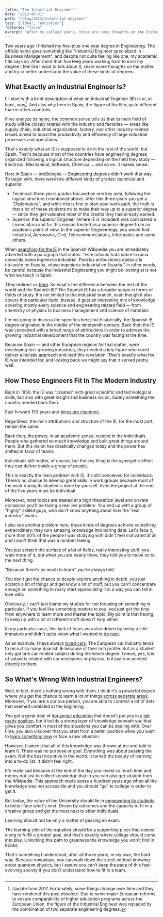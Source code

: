 ```yaml
---
title: "The Industrial Engineer"
date: "2013-08-31"
path: "/blog/2013/industrial-engineer"
tags: ["idea", "education"]
featured: "false"
excerpt: "After my college years, these are some thoughts on the history and value of an Industrial Engineering degree."
---
```


Two years ago I finished my five-plus-one year degree in Engineering. The official name goes something like "Industrial Engineer specialized in Business Management", and despite not quite feeling like one, my academic title says so. After more than five ~~long~~ years working hard to earn my degree I feel like I want to talk about it, share some thoughts on the matter and try to better understand the value of these kinds of degrees.


## What Exactly an Industrial Engineer Is?
I'll start with a brief description of what an Industrial Engineer (IE) is or, at least, was[^1]. And also why here in Spain, the figure of the IE is quite different than in other countries.

If we analyze [its name](https://en.wikipedia.org/wiki/Industrial_engineering), the common sense tells us that its main field of study will be closely related with the industry and factories — areas like supply chain, industrial organization, factory, and other industry-related issues aimed to boost the productivity and efficiency of large industrial processes and operations.

That's exactly what an IE is supposed to do in the rest of the world, but Spain. That's because most of the countries have engineering degrees organized following a logical structure depending on the field they study — Electrical, Mechanical, Software, Chemical... and so on. It makes sense.

Here in Spain — preBologna — Engineering degrees didn't work that way. To begin with, there were two different kinds of grades: technical and superior.

* Technical: three years grades focused on one key area, following the logical structure I mentioned above. After this three years you get a "Diplomatura", and while this is fine to start your work path, the truth is that a lot of these students try to make their way up to a superior degree — since they get validated most of the credits they had already earned.
* Superior: the superior Engineer (where IE is included) was considered a Licenciatura and for this reason treated as a superior degree from an academic point of view. In the superior Engineerings, you would find Industrial, Aeronautic, Civil, Telecommunications, Informatics and some others.

When [searching for the IE](https://es.wikipedia.org/wiki/Ingenier%C3%ADa_industrial) in the Spanish Wikipedia you are immediately adverted with a paragraph that states: "Este artículo trata sobre la rama conocida como ingeniería industrial. Para las atribuciones dadas a la titulación en España, véase ingeniería industrial en España." In other words, be careful because the Industrial Engineering you might be looking at is not what we teach in Spain.

They redirect us [here](https://es.wikipedia.org/wiki/Ingenier%C3%ADa_industrial_en_España). So what's the difference between the rest of the world and the Spanish IE? The Spanish IE has a broader scope in terms of fields of study. It's not limited to the industrial branch, even though it also covers this particular topic. Instead, it gets an interesting mix of knowledge covering mostly every science and engineering related field — from chemistry or physics to business management and science of materials.

I'm not going to discuss the specifics here, but historically, the Spanish IE degree originated in the middle of the nineteenth century. Back then the IE was conceived with a broad range of attributions in order to address the growing industrial development that the country was facing at the time.

Because Spain — and other European regions for that matter, were developing fast-growing industries, they needed a key figure who could deliver a holistic approach and lead this revolution. That's exactly what the IE was intended for, and looking back we might say that it served pretty well.


## How These Engineers Fit In The Modern Industry
Back in 1850, the IE was "created" with great scientific and technological skills, but also with great insight and business vision. Surely something the country needed back then.

Fast forward 150 years and [times are changing](/blog/2016/skip-college).

Regardless, the main attributions and structure of the IE, for the most part, remain the same.

Back then, the power, in an academic sense, resided in the individuals. People who gathered so much knowledge and built great things around them. But this vision has drastically changed today and the power has shifted in favor of teams.

Individuals still matter, of course, but the key thing is the synergetic effect they can deliver inside a group of people.

This is exactly the main problem with IE. It's still conceived for individuals. There's no chance to develop great skills in work groups because most of the work during its studies is done by yourself. Even the project at the end of the five years must be individual.

Moreover, most topics are treated at a high theoretical level and on rare occasions you'll be facing a real live problem. You end up with a group of "highly" skilled guys, who don't know anything about how the "real industry" works.

I also see another problem here, these kinds of degrees achieve something extraordinary: they turn amazing knowledge into boring data. Let's face it, more than 60% of the people I was studying with didn't feel motivated at all, and I don't think that was a random feeling.

You just scratch the surface of a lot of fields, really interesting stuff, you want more of it, but when you are nearly there, they told you to move on to the next thing.

"Because there's so much to learn" you're always told.

You don't get the chance to deeply explore anything in depth, you just scratch a lot of things and get know a lot of stuff, but you can't concentrate enough on something to really start appreciating it in a way you can fall in love with.

Obviously, I can't just blame my studies for not focusing on something in particular. If you feel like something matters to you, you just get the time from anywhere to learn more and master the topic. My point is that having to keep up with a lot of different stuff doesn't help either.

In my particular case, this lack of focus was also driven by being a little immature and didn't quite know what I wanted to [do next](/blog/2013/iomando-prologue).

As an example, I have always [loved cars](/blog/2016/drivetrains-free-time). The European car industry tends to recruit so many Spanish IE because of their rich profile. But as a student only got one car-related subject during the whole degree. I mean, yes, lots of subjects related with car mechanics or physics, but just one pointed directly to them.


## So What's Wrong With Industrial Engineers?
Well, in fact, there's nothing wrong with them. I think it's a powerful degree where you get the chance to learn a lot of things [across separate areas](/blog/2017/alignment). Moreover, if you are a curious person, you are able to connect a lot of dots that seemed unrelated at the beginning.

You get a great deal of [horizontal education](/blog/2016/hybrid-profile) that doesn't put you in a [job ready position](/blog/2017/curiosity), but it builds a strong layer of knowledge beneath you that gives you comfort in most of the situations you can be dealing with. Over time, you also discover that you start from a better position when you want to [learn something new](/blog/2018/udacity-dand) or face a new situation.

However, I lament that all of this knowledge was thrown at me and told to learn it. There was no purpose or goal. Everything was about passing the exam. Not the best incentive in the world. It turned the beauty of learning into a to-do list. It didn't feel right.

It's really sad because at the end of the day you invest so much time and money not just to collect knowledge that in you can also get straight from the Wikipedia. This approach made sense a hundred years ago when all the knowledge was not accessible and you should "go" to college in order to get it.

But today, the value of the University should lie in [empowering its students](/blog/2017/building-our-community) to better face what's next. Driven by outcomes and the capacity to fit in a creative group and get the most next to other individuals.

Learning should not be only a matter of passing an exam.

The learning side of the equation should be a supporting piece that comes along to fulfill a greater goal, and that's exactly where college should come into play. Unlocking this path to greatness the knowledge you won't find in books.

That's something I understood, after all those years, in my own, the hard way. Because nowadays, you can walk down the street without knowing about quantum physics, but I assure you can't keep the pace of this fast-evolving society if you don't understand how to fit in a team.

---
[^1]: Update from 2017. Fortunately, some things change over time and they have rendered this post obsolete. Due to some major European reforms to ensure comparability of higher education programs across the European Union, the figure of the Industrial Engineer was replaced by the combination of two separate engineering degrees.